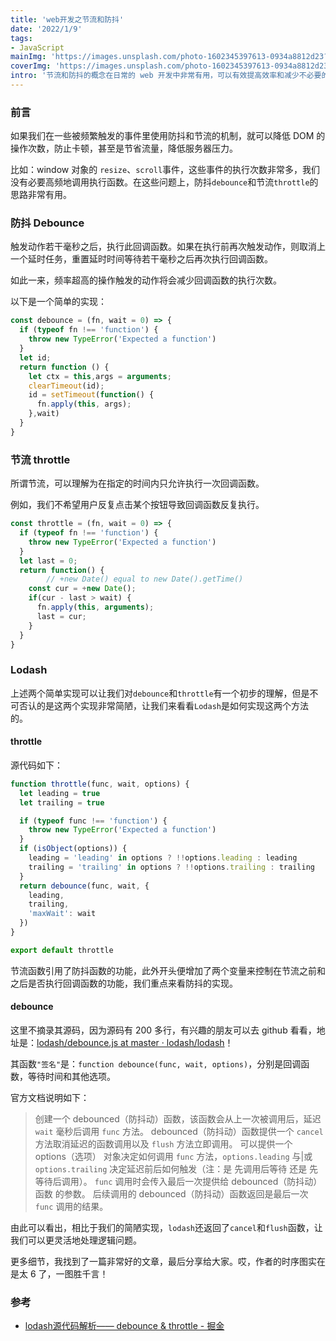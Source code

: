 ```yaml
---
title: 'web开发之节流和防抖'
date: '2022/1/9'
tags:
- JavaScript
mainImg: 'https://images.unsplash.com/photo-1602345397613-0934a8812d23?crop=entropy&cs=tinysrgb&fit=max&fm=jpg&ixid=MnwxNjUyNjZ8MHwxfHJhbmRvbXx8fHx8fHx8fDE2NDE3MjM0NDQ&ixlib=rb-1.2.1&q=80&w=1080'
coverImg: 'https://images.unsplash.com/photo-1602345397613-0934a8812d23?crop=entropy&cs=tinysrgb&fit=max&fm=jpg&ixid=MnwxNjUyNjZ8MHwxfHJhbmRvbXx8fHx8fHx8fDE2NDE3MjM0NDQ&ixlib=rb-1.2.1&q=80&w=400'
intro: '节流和防抖的概念在日常的 web 开发中非常有用，可以有效提高效率和减少不必要的额外操作。'
---
```


### 前言

如果我们在一些被频繁触发的事件里使用防抖和节流的机制，就可以降低 DOM 的操作次数，防止卡顿，甚至是节省流量，降低服务器压力。

比如：window 对象的 `resize`、`scroll`事件，这些事件的执行次数非常多，我们没有必要高频地调用执行函数。在这些问题上，防抖`debounce`和节流`throttle`的思路非常有用。

### 防抖 Debounce

触发动作若干毫秒之后，执行此回调函数。如果在执行前再次触发动作，则取消上一个延时任务，重置延时时间等待若干毫秒之后再次执行回调函数。

如此一来，频率超高的操作触发的动作将会减少回调函数的执行次数。

以下是一个简单的实现：

```js
const debounce = (fn, wait = 0) => {
  if (typeof fn !== 'function') {
    throw new TypeError('Expected a function')
  }
  let id;
  return function () {
    let ctx = this,args = arguments;
    clearTimeout(id);
    id = setTimeout(function() {
      fn.apply(this, args);
    },wait)
  }
}
```

### 节流 throttle

所谓节流，可以理解为在指定的时间内只允许执行一次回调函数。

例如，我们不希望用户反复点击某个按钮导致回调函数反复执行。

```js
const throttle = (fn, wait = 0) => {
  if (typeof fn !== 'function') {
    throw new TypeError('Expected a function')
  }
  let last = 0;
  return function() {
		// +new Date() equal to new Date().getTime()
    const cur = +new Date();
    if(cur - last > wait) {
      fn.apply(this, arguments);
      last = cur;
    } 
  }
}
```

### Lodash

上述两个简单实现可以让我们对`debounce`和`throttle`有一个初步的理解，但是不可否认的是这两个实现非常简陋，让我们来看看`Lodash`是如何实现这两个方法的。

#### throttle

源代码如下：

```js
function throttle(func, wait, options) {
  let leading = true
  let trailing = true

  if (typeof func !== 'function') {
    throw new TypeError('Expected a function')
  }
  if (isObject(options)) {
    leading = 'leading' in options ? !!options.leading : leading
    trailing = 'trailing' in options ? !!options.trailing : trailing
  }
  return debounce(func, wait, {
    leading,
    trailing,
    'maxWait': wait
  })
}

export default throttle
```

节流函数引用了防抖函数的功能，此外开头便增加了两个变量来控制在节流之前和之后是否执行回调函数的功能，我们重点来看防抖的实现。



#### debounce

这里不摘录其源码，因为源码有 200 多行，有兴趣的朋友可以去 github 看看，地址是：[lodash/debounce.js at master · lodash/lodash](https://github.com/lodash/lodash/blob/master/debounce.js)！

其函数`"签名"`是：`function debounce(func, wait, options)`，分别是回调函数，等待时间和其他选项。

官方文档说明如下：

>创建一个 debounced（防抖动）函数，该函数会从上一次被调用后，延迟 `wait` 毫秒后调用 `func` 方法。 debounced（防抖动）函数提供一个 `cancel` 方法取消延迟的函数调用以及 `flush` 方法立即调用。 可以提供一个 options（选项） 对象决定如何调用 `func` 方法，`options.leading` 与|或 `options.trailing` 决定延迟前后如何触发（注：是 先调用后等待 还是 先等待后调用）。 `func` 调用时会传入最后一次提供给 debounced（防抖动）函数 的参数。 后续调用的 debounced（防抖动）函数返回是最后一次 `func` 调用的结果。

由此可以看出，相比于我们的简陋实现，`lodash`还返回了`cancel`和`flush`函数，让我们可以更灵活地处理逻辑问题。

更多细节，我找到了一篇非常好的文章，最后分享给大家。哎，作者的时序图实在是太 6 了，一图胜千言！

### 参考

- [lodash源代码解析—— debounce & throttle - 掘金](https://juejin.cn/post/6934149265153343496)

